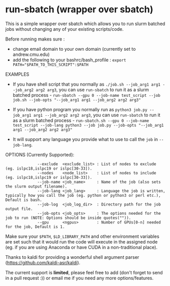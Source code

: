 # run-sbatch (wrapper over sbatch)

This is a simple wrapper over sbatch which allows you to run slurm batched jobs without changing any of your existing scripts/code.

Before running makes sure :
- change email domain to your own domain (currently set to andrew.cmu.edu)
- add the following to your bashrc/bash_profile : `export PATH="$PATH_TO_THIS_SCRIPT":$PATH` 

EXAMPLES
- If you have shell script that you normally as `./job.sh --job_arg1 arg1 --job_arg2 arg2 arg3`, you can use `run-sbatch` to run it as a slurm batched process - `run-sbatch --gpu 0 --job-name test_script --job job.sh --job-opts "--job_arg1 arg1 --job_arg2 arg2 arg3"` 

- If you have python program you normally run as `python3 job.py --job_arg1 arg1 --job_arg2 arg2 arg3`, you can use `run-sbatch` to run it as a slurm batched process - `run-sbatch.sh --gpu 0 --job-name test_script --job-lang python3 --job job.py --job-opts "--job_arg1 arg1 --job_arg2 arg2 arg3"` 

- It will support any language you provide what to use to call the `job` in `--job-lang`.

OPTIONS (Currently Supported):
```
              --exclude  <exclude_list> : List of nodes to exclude (eg. islpc18,islpc19 or islpc[30-33]).
              --nodes    <node_list>    : List of nodes to include (eg. islpc18,islpc19 or islpc[30-33]).
              --job-name <job_name>     : Name of the job (also sets the slurm output filename).
              --job-lang <job_lang>     : Language the job is written, typically how you call the job (eg. python or python3 or perl etc.), Default is bash.
              --job-log  <job_log_dir>  : Directory path for the job output file.
              --job-opts <job_opts>     : The options needed for the job to run (NOTE: Options should be inside quotes("")).
              --gpu      <ngpus>        : Number of GPUs[0-n] needed for the job, Default is 1.
```

Make sure your `$PATH`, `$LD_LIBRARY_PATH` and other environment variables are set such that it would run the code will execute in the assigned node (eg. if you are using Anaconda or have CUDA in a non-traditional place).

Thanks to kaldi for providing a wonderful shell argument parser (https://github.com/kaldi-asr/kaldi).

The current support is **limited**, please feel free to add (don't forget to send in a pull request :)) or email me if you need any more options/features.
